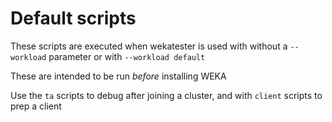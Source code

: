 # Default scripts

These scripts are executed when wekatester is used with without a `--workload` parameter or with `--workload default`

These are intended to be run *before* installing WEKA

Use the `ta` scripts to debug after joining a cluster, and with `client` scripts to prep a client

